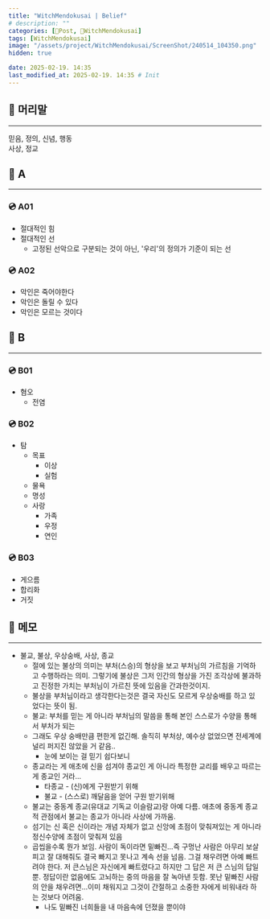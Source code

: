 ```yaml
---
title: "WitchMendokusai | Belief"
# description: ""
categories: [📀Post, 🥥WitchMendokusai]
tags: [WitchMendokusai]
image: "/assets/project/WitchMendokusai/ScreenShot/240514_104350.png"
hidden: true

date: 2025-02-19. 14:35
last_modified_at: 2025-02-19. 14:35 # Init
---
```


## 📀 머리말

---

믿음, 정의, 신념, 행동  
사상, 정교  

## 📀 A

---

### 💿 A01

- 절대적인 힘
- 절대적인 선
  - 고정된 선악으로 구분되는 것이 아닌, '우리'의 정의가 기준이 되는 선

### 💿 A02

- 악인은 죽어야한다
- 악인은 돌릴 수 있다
- 악인은 모르는 것이다

## 📀 B

---

### 💿 B01

- 혐오
  - 전염

### 💿 B02

- 탐
  - 목표
    - 이상
    - 실험
  - 물욕
  - 명성
  - 사랑
    - 가족
    - 우정
    - 연인

### 💿 B03

- 게으름
- 합리화
- 거짓

## 📀 메모

---

- 불교, 불상, 우상숭배, 사상, 종교
  - 절에 있는 불상의 의미는 부처(스승)의 형상을 보고 부처님의 가르침을 기억하고 수행하라는 의미. 그렇기에 불상은 그저 인간의 형상을 가진 조각상에 불과하고 진정한 가치는 부처님이 가르친 뜻에 있음을 간과한것이지.
  - 불상을 부처님이라고 생각한다는것은 결국 자신도 모르게 우상숭배를 하고 있었다는 뜻이 됨.
  - 불교: 부처를 믿는 게 아니라 부처님의 말씀을 통해 본인 스스로가 수양을 통해서 부처가 되는
  - 그래도 우상 숭배만큼 편한게 없긴해. 솔직히 부처상, 예수상 없었으면 전세계에 널리 퍼지진 않았을 거 같음..
    - 눈에 보이는 걸 믿기 쉽다보니
  - 종교라는 게 애초에 신을 섬겨야 종교인 게 아니라 특정한 교리를 배우고 따르는 게 종교인 거라...
    - 타종교 - (신)에게 구원받기 위해
    - 불교 - (스스로) 깨달음을 얻어 구원 받기위해
  - 불교는 중동계 종교(유대교 기독교 이슬람교)랑 아예 다름. 애초에 중동계 종교적 관점에서 불교는 종교가 아니라 사상에 가까움.
  - 섬기는 신 혹은 신이라는 개념 자체가 없고 신앙에 초점이 맞춰져있는 게 아니라 정신수양에 초점이 맞춰져 있음
  - 곱씹을수록 뭔가 보임. 사람이 독이라면 밑빠진...즉 구멍난 사람은 아무리 보살피고 잘 대해줘도 결국 빠지고 못나고 계속 선을 넘음. 그걸 채우려면 아예 빠트려야 한다. 저 큰스님은 자신에게 빠트렸다고 하지만 그 답은 저 큰 스님의 답일 뿐. 정답이란 없음에도 고뇌하는 중의 마음을 잘 녹아낸 듯함. 못난 밑빠진 사람의 안을 채우려면...이미 채워지고 그것이 간절하고 소중한 자에게 비워내라 하는 것보다 어려움.
    - 나도 밑빠진 너희들을 내 마음속에 던졌을 뿐이야
